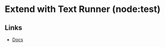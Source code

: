 # Extend with Text Runner (node:test)

## Links

- [Docs](https://nodejs.org/api/test.html)

<!--
https://richiemccoll.com/writing-tests-with-fastify-and-node-test-runner
https://nearform.com/insights/whats-new-in-node-js-18/
https://github.com/richiemccoll/fastify-node-test-runner
-->
